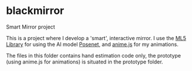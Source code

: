 # blackmirror
Smart Mirror project

This is a project where I develop a 'smart', interactive mirror. 
I use the [ML5 Library](https://ml5js.org/) for using the AI model [Posenet](https://github.com/tensorflow/tfjs-models/tree/master/posenet), and [anime.js](https://animejs.com/) for my animations.

The files in this folder contains hand estimation code only, the prototype (using anime.js for animations) is situated in the prototype folder.